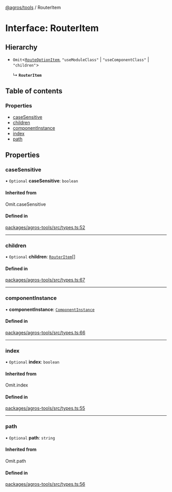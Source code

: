 [@agros/tools](../index.md) / RouterItem

# Interface: RouterItem

## Hierarchy

- `Omit`<[`RouteOptionItem`](RouteOptionItem.md), ``"useModuleClass"`` \| ``"useComponentClass"`` \| ``"children"``\>

  ↳ **`RouterItem`**

## Table of contents

### Properties

- [caseSensitive](RouterItem.md#casesensitive)
- [children](RouterItem.md#children)
- [componentInstance](RouterItem.md#componentinstance)
- [index](RouterItem.md#index)
- [path](RouterItem.md#path)

## Properties

### <a id="casesensitive" name="casesensitive"></a> caseSensitive

• `Optional` **caseSensitive**: `boolean`

#### Inherited from

Omit.caseSensitive

#### Defined in

[packages/agros-tools/src/types.ts:52](https://github.com/agrosjs/agros/blob/5f3cb01/packages/agros-tools/src/types.ts#L52)

___

### <a id="children" name="children"></a> children

• `Optional` **children**: [`RouterItem`](RouterItem.md)[]

#### Defined in

[packages/agros-tools/src/types.ts:67](https://github.com/agrosjs/agros/blob/5f3cb01/packages/agros-tools/src/types.ts#L67)

___

### <a id="componentinstance" name="componentinstance"></a> componentInstance

• **componentInstance**: [`ComponentInstance`](../classes/ComponentInstance.md)

#### Defined in

[packages/agros-tools/src/types.ts:66](https://github.com/agrosjs/agros/blob/5f3cb01/packages/agros-tools/src/types.ts#L66)

___

### <a id="index" name="index"></a> index

• `Optional` **index**: `boolean`

#### Inherited from

Omit.index

#### Defined in

[packages/agros-tools/src/types.ts:55](https://github.com/agrosjs/agros/blob/5f3cb01/packages/agros-tools/src/types.ts#L55)

___

### <a id="path" name="path"></a> path

• `Optional` **path**: `string`

#### Inherited from

Omit.path

#### Defined in

[packages/agros-tools/src/types.ts:56](https://github.com/agrosjs/agros/blob/5f3cb01/packages/agros-tools/src/types.ts#L56)
